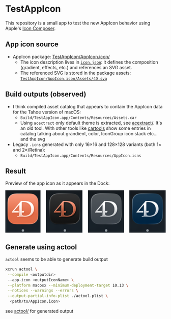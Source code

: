 # TestAppIcon

This repository is a small app to test the new AppIcon behavior using Apple's [Icon Composer](https://developer.apple.com/icon-composer/).

## App icon source

- AppIcon package: [TestAppIcon/AppIcon.icon/](TestAppIcon/AppIcon.icon/)
  - The icon description lives in [`icon.json`](TestAppIcon/AppIcon.icon/icon.json): it defines the composition (gradient, effects, etc.) and references an SVG asset.
  - The referenced SVG is stored in the package assets: [`TestAppIcon/AppIcon.icon/Assets/4D.svg`](TestAppIcon/AppIcon.icon/Assets/4D.svg)

## Build outputs (observed)

- I think compiled asset catalog that appears to contain the AppIcon data for the Tahoe version of macOS:
  - `Build/TestAppIcon.app/Contents/Resources/Assets.car`
  - Using `acextract` only default theme is extracted, see [acextract/](acextract). It's an old tool. With other tools like [cartools](https://github.com/showxu/cartools) show some entries in catalog talking about grandient, color, IconGroup icon stack etc... and the svg
- Legacy `.icns` generated with only 16×16 and 128×128 variants (both 1× and 2×/Retina):
  - `Build/TestAppIcon.app/Contents/Resources/AppIcon.icns`

## Result

Preview of the app icon as it appears in the Dock:

![Dock preview](dock.png)

## Generate using actool

`actool` seems to be able to generate build output

```bash
xcrun actool \
 --compile <outputdir> 
 --app-icon <outputIconName> \
 --platform macosx --minimum-deployment-target 10.13 \
 --notices --warnings --errors \
 --output-partial-info-plist ./actool.plist \
  <path/to/AppIcon.icon>
```
see [actool/](actool/) for generated output

